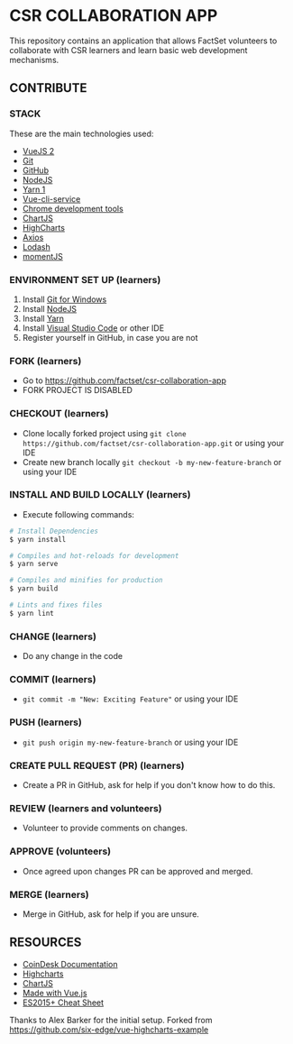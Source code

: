 # CSR COLLABORATION APP

This repository contains an application that allows FactSet volunteers to collaborate with CSR learners and learn basic web development mechanisms.

## CONTRIBUTE

### STACK

These are the main technologies used:

- [VueJS 2](https://vuejs.org/)
- [Git](https://git-scm.com/)
- [GitHub](https://github.com/)
- [NodeJS](https://nodejs.dev/)
- [Yarn 1](https://yarnpkg.com/)
- [Vue-cli-service](https://cli.vuejs.org/guide/cli-service.html)
- [Chrome development tools](https://developer.chrome.com/docs/devtools/)
- [ChartJS](https://www.chartjs.org/)
- [HighCharts](https://www.highcharts.com/)
- [Axios](https://www.npmjs.com/package/axios)
- [Lodash](https://lodash.com/)
- [momentJS](https://momentjs.com/)

### ENVIRONMENT SET UP (learners)

1. Install [Git for Windows](https://gitforwindows.org/)
2. Install [NodeJS](https://nodejs.org/en/)
3. Install [Yarn](https://yarnpkg.com/lang/en/)
4. Install [Visual Studio Code](https://code.visualstudio.com/download) or other IDE
5. Register yourself in GitHub, in case you are not

### FORK (learners)

- Go to https://github.com/factset/csr-collaboration-app
- FORK PROJECT IS DISABLED

### CHECKOUT (learners)

- Clone locally forked project using ```git clone https://github.com/factset/csr-collaboration-app.git``` or using your IDE
- Create new branch locally ```git checkout -b my-new-feature-branch``` or using your IDE

### INSTALL AND BUILD LOCALLY (learners)

- Execute following commands:

```bash
# Install Dependencies
$ yarn install

# Compiles and hot-reloads for development
$ yarn serve

# Compiles and minifies for production
$ yarn build

# Lints and fixes files
$ yarn lint
```

### CHANGE (learners)

- Do any change in the code

### COMMIT (learners)

- ```git commit -m "New: Exciting Feature"``` or using your IDE

### PUSH (learners)

- ```git push origin my-new-feature-branch``` or using your IDE

### CREATE PULL REQUEST (PR) (learners)

- Create a PR in GitHub, ask for help if you don't know how to do this.

### REVIEW (learners and volunteers)

- Volunteer to provide comments on changes.

### APPROVE (volunteers)

- Once agreed upon changes PR can be approved and merged.

### MERGE (learners)

- Merge in GitHub, ask for help if you are unsure.

## RESOURCES

- [CoinDesk Documentation](https://developers.coinbase.com/api/v2)
- [Highcharts](https://www.highcharts.com/)
- [ChartJS](https://www.chartjs.org/)
- [Made with Vue.js](https://madewithvuejs.com/charts)
- [ES2015+ Cheat Sheet](https://devhints.io/es6)


Thanks to Alex Barker for the initial setup. Forked from https://github.com/six-edge/vue-highcharts-example